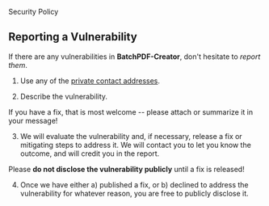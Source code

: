 Security Policy

## Reporting a Vulnerability

If there are any vulnerabilities in **BatchPDF-Creator**, don't hesitate to _report them_.

1. Use any of the [private contact addresses](https://github.com/miguerubsk/BatchPDF-Creator#support).
  
2. Describe the vulnerability.
  
  If you have a fix, that is most welcome -- please attach or summarize it in your message!
  
3. We will evaluate the vulnerability and, if necessary, release a fix or mitigating steps to address it. We will contact you to let you know the outcome, and will credit you in the report.
  
  Please **do not disclose the vulnerability publicly** until a fix is released!
  
4. Once we have either a) published a fix, or b) declined to address the vulnerability for whatever reason, you are free to publicly disclose it.